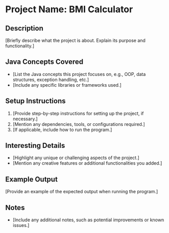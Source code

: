 # Project Name: BMI Calculator

## Description
[Briefly describe what the project is about. Explain its purpose and functionality.]

## Java Concepts Covered
- [List the Java concepts this project focuses on, e.g., OOP, data structures, exception handling, etc.]
- [Include any specific libraries or frameworks used.]

## Setup Instructions
1. [Provide step-by-step instructions for setting up the project, if necessary.]
2. [Mention any dependencies, tools, or configurations required.]
3. [If applicable, include how to run the program.]

## Interesting Details
- [Highlight any unique or challenging aspects of the project.]
- [Mention any creative features or additional functionalities you added.]

## Example Output
[Provide an example of the expected output when running the program.]

## Notes
- [Include any additional notes, such as potential improvements or known issues.]